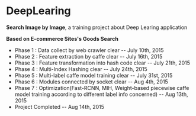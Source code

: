 # DeepLearing

**Search Image by Image**, a training project about Deep Learing application

**Based on E-commerce Sites's Goods Search**

* Phase 1 : Data collect by web crawler clear -- July 10th, 2015
* Phase 2 : Feature extraction by caffe clear -- July 16th, 2015
* Phase 3 : Feature transformation into hash code clear -- July 21th, 2015
* Phase 4 : Multi-Index Hashing clear -- July 24th, 2015
* Phase 5 : Multi-label caffe model training clear -- July 31st, 2015
* Phase 6 : Modules connected by socket clear -- Aug 4th, 2015
* Phase 7 : Optimization(Fast-RCNN, MIH, Weight-based piecewise caffe model training according to different label info concerned) -- Aug 13th, 2015
* Project Completed -- Aug 14th, 2015
